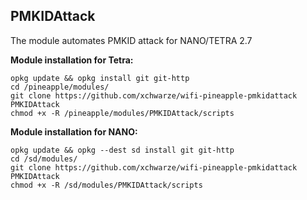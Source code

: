 ## PMKIDAttack

The module automates PMKID attack for NANO/TETRA 2.7


**Module installation for Tetra:**
```
opkg update && opkg install git git-http
cd /pineapple/modules/
git clone https://github.com/xchwarze/wifi-pineapple-pmkidattack PMKIDAttack
chmod +x -R /pineapple/modules/PMKIDAttack/scripts
```

**Module installation for NANO:**
```
opkg update && opkg --dest sd install git git-http
cd /sd/modules/
git clone https://github.com/xchwarze/wifi-pineapple-pmkidattack PMKIDAttack
chmod +x -R /sd/modules/PMKIDAttack/scripts
```
